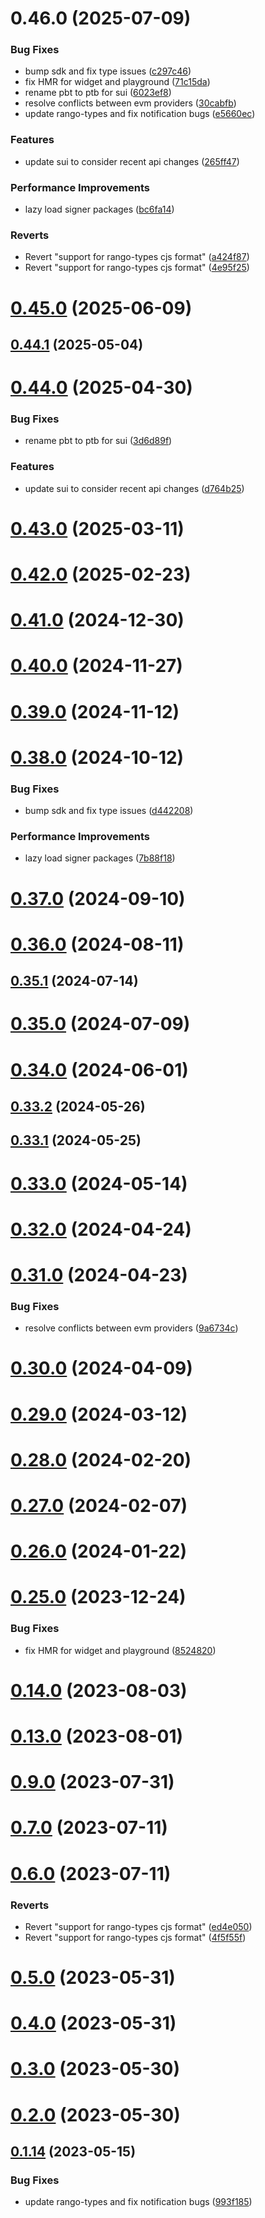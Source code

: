 # 0.46.0 (2025-07-09)


### Bug Fixes

* bump sdk and fix type issues ([c297c46](https://github.com/rango-exchange/rango-client/commit/c297c46620f853b6317664dae04061af3dfbbd71))
* fix HMR for widget and playground ([71c15da](https://github.com/rango-exchange/rango-client/commit/71c15dadab4d161006b9f05a77c286b05c931528))
* rename pbt to ptb for sui ([6023ef8](https://github.com/rango-exchange/rango-client/commit/6023ef84340b25430001d5efd0e005bdd96ff2ae))
* resolve conflicts between evm providers ([30cabfb](https://github.com/rango-exchange/rango-client/commit/30cabfbaddef41c3b0003f90aa4279d6fef934b8))
* update rango-types and fix notification bugs ([e5660ec](https://github.com/rango-exchange/rango-client/commit/e5660ec9e67c96c9f27ddd29773b67aaa60a69d2))


### Features

* update sui to consider recent api changes ([265ff47](https://github.com/rango-exchange/rango-client/commit/265ff47fc90db86fd3c94183b3e48105241e6ae6))


### Performance Improvements

* lazy load signer packages ([bc6fa14](https://github.com/rango-exchange/rango-client/commit/bc6fa141c2281cb202294e8df5a78b11d1cdabfb))


### Reverts

* Revert "support for rango-types cjs format" ([a424f87](https://github.com/rango-exchange/rango-client/commit/a424f878872b128c1bc673f0d58ba1b99dd29d74))
* Revert "support for rango-types cjs format" ([4e95f25](https://github.com/rango-exchange/rango-client/commit/4e95f254e9ffa5938666eb088f6d073795af80e7))



# [0.45.0](https://github.com/rango-exchange/rango-client/compare/provider-metamask@0.44.1...provider-metamask@0.45.0) (2025-06-09)



## [0.44.1](https://github.com/rango-exchange/rango-client/compare/provider-metamask@0.44.0...provider-metamask@0.44.1) (2025-05-04)



# [0.44.0](https://github.com/rango-exchange/rango-client/compare/provider-metamask@0.43.0...provider-metamask@0.44.0) (2025-04-30)


### Bug Fixes

* rename pbt to ptb for sui ([3d6d89f](https://github.com/rango-exchange/rango-client/commit/3d6d89f2265766607a15d61e0df92643fb33072b))


### Features

* update sui to consider recent api changes ([d764b25](https://github.com/rango-exchange/rango-client/commit/d764b2501df9bb295f63cdbc0b05acd4a3abb4b9))



# [0.43.0](https://github.com/rango-exchange/rango-client/compare/provider-metamask@0.42.0...provider-metamask@0.43.0) (2025-03-11)



# [0.42.0](https://github.com/rango-exchange/rango-client/compare/provider-metamask@0.41.0...provider-metamask@0.42.0) (2025-02-23)



# [0.41.0](https://github.com/rango-exchange/rango-client/compare/provider-metamask@0.40.0...provider-metamask@0.41.0) (2024-12-30)



# [0.40.0](https://github.com/rango-exchange/rango-client/compare/provider-metamask@0.39.0...provider-metamask@0.40.0) (2024-11-27)



# [0.39.0](https://github.com/rango-exchange/rango-client/compare/provider-metamask@0.38.0...provider-metamask@0.39.0) (2024-11-12)



# [0.38.0](https://github.com/rango-exchange/rango-client/compare/provider-metamask@0.37.0...provider-metamask@0.38.0) (2024-10-12)


### Bug Fixes

* bump sdk and fix type issues ([d442208](https://github.com/rango-exchange/rango-client/commit/d4422083bf5dd27d5f509ce1db7f9560d05428c8))


### Performance Improvements

* lazy load signer packages ([7b88f18](https://github.com/rango-exchange/rango-client/commit/7b88f1834f7b29b4b81ab6c81a07bb88e8ccf55c))



# [0.37.0](https://github.com/rango-exchange/rango-client/compare/provider-metamask@0.36.0...provider-metamask@0.37.0) (2024-09-10)



# [0.36.0](https://github.com/rango-exchange/rango-client/compare/provider-metamask@0.35.1...provider-metamask@0.36.0) (2024-08-11)



## [0.35.1](https://github.com/rango-exchange/rango-client/compare/provider-metamask@0.35.0...provider-metamask@0.35.1) (2024-07-14)



# [0.35.0](https://github.com/rango-exchange/rango-client/compare/provider-metamask@0.33.2...provider-metamask@0.35.0) (2024-07-09)



# [0.34.0](https://github.com/rango-exchange/rango-client/compare/provider-metamask@0.33.2...provider-metamask@0.34.0) (2024-06-01)



## [0.33.2](https://github.com/rango-exchange/rango-client/compare/provider-metamask@0.33.1...provider-metamask@0.33.2) (2024-05-26)



## [0.33.1](https://github.com/rango-exchange/rango-client/compare/provider-metamask@0.33.0...provider-metamask@0.33.1) (2024-05-25)



# [0.33.0](https://github.com/rango-exchange/rango-client/compare/provider-metamask@0.32.0...provider-metamask@0.33.0) (2024-05-14)



# [0.32.0](https://github.com/rango-exchange/rango-client/compare/provider-metamask@0.31.0...provider-metamask@0.32.0) (2024-04-24)



# [0.31.0](https://github.com/rango-exchange/rango-client/compare/provider-metamask@0.30.0...provider-metamask@0.31.0) (2024-04-23)


### Bug Fixes

* resolve conflicts between evm providers ([9a6734c](https://github.com/rango-exchange/rango-client/commit/9a6734cf1537bf0504cf9058d4d775313a9e8e80))



# [0.30.0](https://github.com/rango-exchange/rango-client/compare/provider-metamask@0.29.0...provider-metamask@0.30.0) (2024-04-09)



# [0.29.0](https://github.com/rango-exchange/rango-client/compare/provider-metamask@0.28.0...provider-metamask@0.29.0) (2024-03-12)



# [0.28.0](https://github.com/rango-exchange/rango-client/compare/provider-metamask@0.27.0...provider-metamask@0.28.0) (2024-02-20)



# [0.27.0](https://github.com/rango-exchange/rango-client/compare/provider-metamask@0.26.0...provider-metamask@0.27.0) (2024-02-07)



# [0.26.0](https://github.com/rango-exchange/rango-client/compare/provider-metamask@0.25.0...provider-metamask@0.26.0) (2024-01-22)



# [0.25.0](https://github.com/rango-exchange/rango-client/compare/provider-metamask@0.23.0...provider-metamask@0.25.0) (2023-12-24)


### Bug Fixes

* fix HMR for widget and playground ([8524820](https://github.com/rango-exchange/rango-client/commit/8524820f10cf0b8921f3db0c4f620ff98daa4103))



# [0.14.0](https://github.com/rango-exchange/rango-client/compare/provider-metamask@0.13.0...provider-metamask@0.14.0) (2023-08-03)



# [0.13.0](https://github.com/rango-exchange/rango-client/compare/provider-metamask@0.12.0...provider-metamask@0.13.0) (2023-08-01)



# [0.9.0](https://github.com/rango-exchange/rango-client/compare/provider-metamask@0.8.0...provider-metamask@0.9.0) (2023-07-31)



# [0.7.0](https://github.com/rango-exchange/rango-client/compare/provider-metamask@0.6.0...provider-metamask@0.7.0) (2023-07-11)



# [0.6.0](https://github.com/rango-exchange/rango-client/compare/provider-metamask@0.5.0...provider-metamask@0.6.0) (2023-07-11)


### Reverts

* Revert "support for rango-types cjs format" ([ed4e050](https://github.com/rango-exchange/rango-client/commit/ed4e050bfc0dcde7aeffa6b0d73b02080a5721eb))
* Revert "support for rango-types cjs format" ([4f5f55f](https://github.com/rango-exchange/rango-client/commit/4f5f55f96e8daa329588b932b19c291c30f339c4))



# [0.5.0](https://github.com/rango-exchange/rango-client/compare/provider-metamask@0.4.0...provider-metamask@0.5.0) (2023-05-31)



# [0.4.0](https://github.com/rango-exchange/rango-client/compare/provider-metamask@0.3.0...provider-metamask@0.4.0) (2023-05-31)



# [0.3.0](https://github.com/rango-exchange/rango-client/compare/provider-metamask@0.2.0...provider-metamask@0.3.0) (2023-05-30)



# [0.2.0](https://github.com/rango-exchange/rango-client/compare/provider-metamask@0.1.15...provider-metamask@0.2.0) (2023-05-30)



## [0.1.14](https://github.com/rango-exchange/rango-client/compare/provider-metamask@0.1.13...provider-metamask@0.1.14) (2023-05-15)


### Bug Fixes

* update rango-types and fix notification bugs ([993f185](https://github.com/rango-exchange/rango-client/commit/993f185e0b8c5e5e15a2c65ba2d85d1f9c8daa90))



